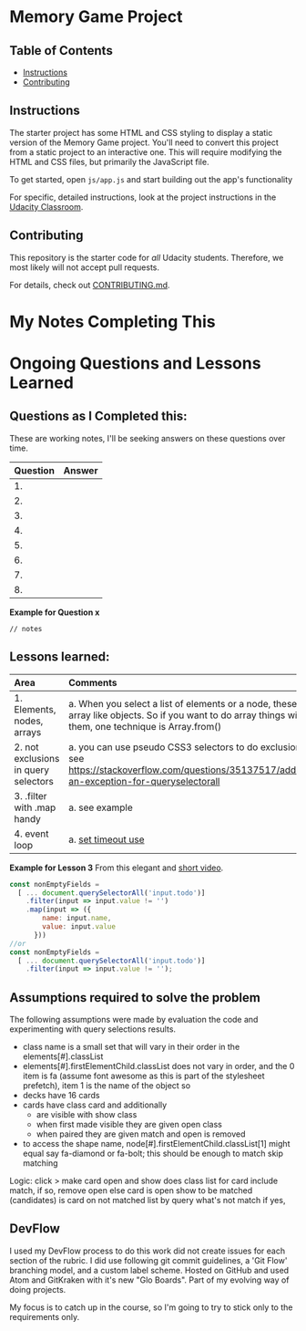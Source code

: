 # Memory Game Project

## Table of Contents

* [Instructions](#instructions)
* [Contributing](#contributing)

## Instructions

The starter project has some HTML and CSS styling to display a static version of the Memory Game project. You'll need to convert this project from a static project to an interactive one. This will require modifying the HTML and CSS files, but primarily the JavaScript file.

To get started, open `js/app.js` and start building out the app's functionality

For specific, detailed instructions, look at the project instructions in the [Udacity Classroom](https://classroom.udacity.com/me).

## Contributing

This repository is the starter code for _all_ Udacity students. Therefore, we most likely will not accept pull requests.

For details, check out [CONTRIBUTING.md](CONTRIBUTING.md).

# My Notes Completing This
# Ongoing Questions and Lessons Learned  

## Questions as I Completed this:  
These are working notes, I'll be seeking answers on these questions over time.

| Question | Answer |
| :--- | :--- |
| 1.  |  |
| 2.  |  |
| 3.  |  |
| 4.  |  |
| 5.  |  |
| 6.  |  |  
| 7.  |  |
| 8.  |  |  

**Example for Question x**
```
// notes
```  

## Lessons learned:  

| Area | Comments |
| :--- | :--- |
| 1. Elements, nodes, arrays | a. When you select a list of elements or a node, these are array like objects. So if you want to do array things with them, one technique is Array.from() |
| 2. not exclusions in query selectors | a. you can use pseudo CSS3 selectors to do exclusions! see https://stackoverflow.com/questions/35137517/adding-an-exception-for-queryselectorall |
| 3. .filter with .map handy | a. see example |
| 4. event loop | a. [set timeout use](https://www.youtube.com/watch?v=8aGhZQkoFbQ) |  

**Example for Lesson 3**
From this elegant and [short video](https://www.youtube.com/watch?v=D0FzqTWedM0&feature=push-u-sub&attr_tag=4QuNiXqbrIloXwVe%3A6).
```js
const nonEmptyFields =
  [ ... document.querySelectorAll('input.todo')]
    .filter(input => input.value != '')
    .map(input => ({
        name: input.name,
        value: input.value
      }))
//or
const nonEmptyFields =
  [ ... document.querySelectorAll('input.todo')]
    .filter(input => input.value != '');

```  
## Assumptions required to solve the problem
The following assumptions were made by evaluation the code and experimenting with query selections results.

- class name is a small set that will vary in their order in the elements[#].classList
- elements[#].firstElementChild.classList does not vary in order, and the 0 item is fa (assume font awesome as this is part of the stylesheet prefetch), item 1 is the name of the object
so
- decks have 16 cards
- cards have class card and additionally
  - are visible with show class
  - when first made visible they are given open class
  - when paired they are given match and open is removed
- to access the shape name, node[#].firstElementChild.classList[1] might equal say fa-diamond or fa-bolt; this should be enough to match skip matching

Logic:
click >
make card open and show
does class list for card include match, if so, remove open
  else card is open show to be matched (candidates)
  is card on not matched list by query what's not match
if yes,

## DevFlow
I used my DevFlow process to do this work did not create issues for each section of the rubric. I did use following git commit guidelines, a 'Git Flow' branching model, and a custom label scheme. Hosted on GitHub and used Atom and GitKraken with it's new "Glo Boards".
Part of my evolving way of doing projects.

My focus is to catch up in the course, so I'm going to try to stick only to the requirements only.
